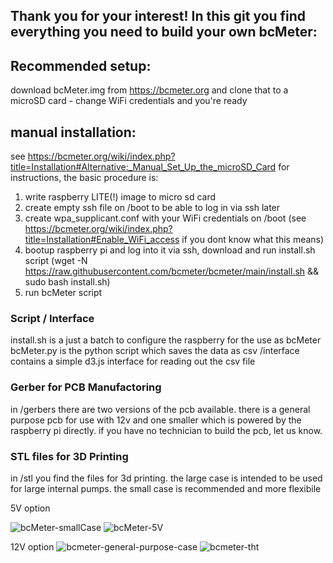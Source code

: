 ## Thank you for your interest! In this git you find everything you need to build your own bcMeter:


## Recommended setup:
download bcMeter.img from https://bcmeter.org and clone that to a microSD card - change WiFi credentials and you're ready

## manual installation:

see https://bcmeter.org/wiki/index.php?title=Installation#Alternative:_Manual_Set_Up_the_microSD_Card for instructions, the basic procedure is:

1. write raspberry LITE(!) image to micro sd card  
2. create empty ssh file on /boot to be able to log in via ssh later
3. create wpa_supplicant.conf with your WiFi credentials on /boot (see https://bcmeter.org/wiki/index.php?title=Installation#Enable_WiFi_access if you dont know what this means)
4. bootup raspberry pi and log into it via ssh, download and run install.sh script (wget -N https://raw.githubusercontent.com/bcmeter/bcmeter/main/install.sh && sudo bash install.sh)
5. run bcMeter script 


### Script / Interface

install.sh is a just a batch to configure the raspberry for the use as bcMeter
bcMeter.py is the python script which saves the data as csv
/interface contains a simple d3.js interface for reading out the csv file



### Gerber for PCB Manufactoring

in /gerbers there are two versions of the pcb available. there is a general purpose pcb for use with 12v and one smaller which is powered by the raspberry pi directly. 
if you have no technician to build the pcb, let us know. 

### STL files for 3D Printing

in /stl you find the files for 3d printing. the large case is intended to be used for large internal pumps. the small case is recommended and more flexibile


5V option

![bcMeter-smallCase](https://user-images.githubusercontent.com/87074315/152612250-c9c2e578-1b18-46d1-ad44-5a189bbf04da.png)
![bcMeter-5V](https://user-images.githubusercontent.com/87074315/152612590-75ef60a8-828f-4d69-82bb-b6b03c55a555.png)

12V option
![bcmeter-general-purpose-case](https://user-images.githubusercontent.com/87074315/124761546-3413be00-df32-11eb-8138-fc08c174cbb7.jpg)
![bcmeter-tht](https://user-images.githubusercontent.com/87074315/124761537-337b2780-df32-11eb-83bd-753e4972f371.jpg)
